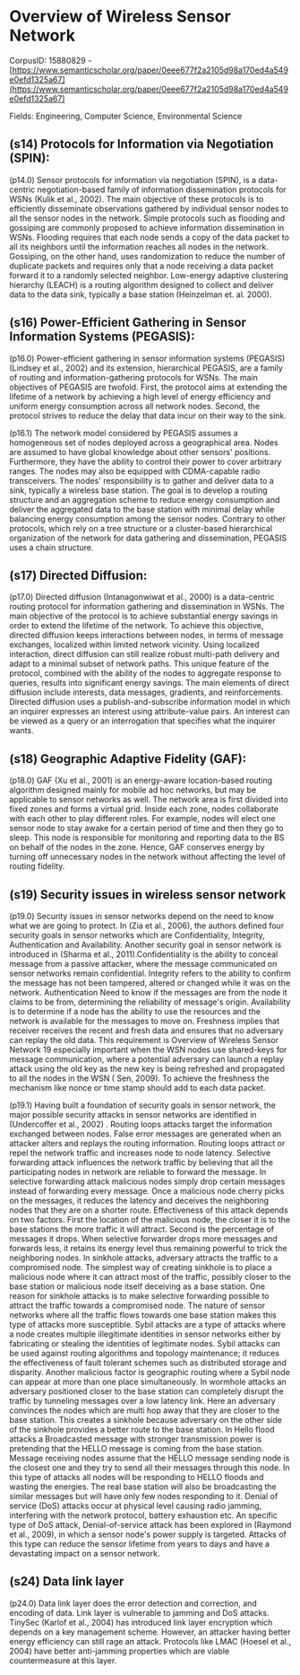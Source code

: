 # Overview of Wireless Sensor Network

CorpusID: 15880829 - [https://www.semanticscholar.org/paper/0eee677f2a2105d98a170ed4a549e0efd1325a67](https://www.semanticscholar.org/paper/0eee677f2a2105d98a170ed4a549e0efd1325a67)

Fields: Engineering, Computer Science, Environmental Science

## (s14) Protocols for Information via Negotiation (SPIN):
(p14.0) Sensor protocols for information via negotiation (SPIN), is a data-centric negotiation-based family of information dissemination protocols for WSNs (Kulik et al., 2002). The main objective of these protocols is to efficiently disseminate observations gathered by individual sensor nodes to all the sensor nodes in the network. Simple protocols such as flooding and gossiping are commonly proposed to achieve information dissemination in WSNs. Flooding requires that each node sends a copy of the data packet to all its neighbors until the information reaches all nodes in the network. Gossiping, on the other hand, uses randomization to reduce the number of duplicate packets and requires only that a node receiving a data packet forward it to a randomly selected neighbor. Low-energy adaptive clustering hierarchy (LEACH) is a routing algorithm designed to collect and deliver data to the data sink, typically a base station (Heinzelman et. al. 2000).
## (s16) Power-Efficient Gathering in Sensor Information Systems (PEGASIS):
(p16.0) Power-efficient gathering in sensor information systems (PEGASIS) (Lindsey et al., 2002) and its extension, hierarchical PEGASIS, are a family of routing and information-gathering protocols for WSNs. The main objectives of PEGASIS are twofold. First, the protocol aims at extending the lifetime of a network by achieving a high level of energy efficiency and uniform energy consumption across all network nodes. Second, the protocol strives to reduce the delay that data incur on their way to the sink.

(p16.1) The network model considered by PEGASIS assumes a homogeneous set of nodes deployed across a geographical area. Nodes are assumed to have global knowledge about other sensors' positions. Furthermore, they have the ability to control their power to cover arbitrary ranges. The nodes may also be equipped with CDMA-capable radio transceivers. The nodes' responsibility is to gather and deliver data to a sink, typically a wireless base station. The goal is to develop a routing structure and an aggregation scheme to reduce energy consumption and deliver the aggregated data to the base station with minimal delay while balancing energy consumption among the sensor nodes. Contrary to other protocols, which rely on a tree structure or a cluster-based hierarchical organization of the network for data gathering and dissemination, PEGASIS uses a chain structure.
## (s17) Directed Diffusion:
(p17.0) Directed diffusion (Intanagonwiwat et al., 2000) is a data-centric routing protocol for information gathering and dissemination in WSNs. The main objective of the protocol is to achieve substantial energy savings in order to extend the lifetime of the network. To achieve this objective, directed diffusion keeps interactions between nodes, in terms of message exchanges, localized within limited network vicinity. Using localized interaction, direct diffusion can still realize robust multi-path delivery and adapt to a minimal subset of network paths. This unique feature of the protocol, combined with the ability of the nodes to aggregate response to queries, results into significant energy savings. The main elements of direct diffusion include interests, data messages, gradients, and reinforcements. Directed diffusion uses a publish-and-subscribe information model in which an inquirer expresses an interest using attribute-value pairs. An interest can be viewed as a query or an interrogation that specifies what the inquirer wants.
## (s18) Geographic Adaptive Fidelity (GAF):
(p18.0) GAF (Xu et al., 2001) is an energy-aware location-based routing algorithm designed mainly for mobile ad hoc networks, but may be applicable to sensor networks as well. The network area is first divided into fixed zones and forms a virtual grid. Inside each zone, nodes collaborate with each other to play different roles. For example, nodes will elect one sensor node to stay awake for a certain period of time and then they go to sleep. This node is responsible for monitoring and reporting data to the BS on behalf of the nodes in the zone. Hence, GAF conserves energy by turning off unnecessary nodes in the network without affecting the level of routing fidelity.
## (s19) Security issues in wireless sensor network
(p19.0) Security issues in sensor networks depend on the need to know what we are going to protect. In (Zia et al., 2006), the authors defined four security goals in sensor networks which are Confidentiality, Integrity, Authentication and Availability. Another security goal in sensor network is introduced in (Sharma et al., 2011).Confidentiality is the ability to conceal message from a passive attacker, where the message communicated on sensor networks remain confidential. Integrity refers to the ability to confirm the message has not been tampered, altered or changed while it was on the network. Authentication Need to know if the messages are from the node it claims to be from, determining the reliability of message's origin. Availability is to determine if a node has the ability to use the resources and the network is available for the messages to move on. Freshness implies that receiver receives the recent and fresh data and ensures that no adversary can replay the old data. This requirement is Overview of Wireless Sensor Network 19 especially important when the WSN nodes use shared-keys for message communication, where a potential adversary can launch a replay attack using the old key as the new key is being refreshed and propagated to all the nodes in the WSN ( Sen, 2009). To achieve the freshness the mechanism like nonce or time stamp should add to each data packet.

(p19.1) Having built a foundation of security goals in sensor network, the major possible security attacks in sensor networks are identified in (Undercoffer et al., 2002) . Routing loops attacks target the information exchanged between nodes. False error messages are generated when an attacker alters and replays the routing information. Routing loops attract or repel the network traffic and increases node to node latency. Selective forwarding attack influences the network traffic by believing that all the participating nodes in network are reliable to forward the message. In selective forwarding attack malicious nodes simply drop certain messages instead of forwarding every message. Once a malicious node cherry picks on the messages, it reduces the latency and deceives the neighboring nodes that they are on a shorter route. Effectiveness of this attack depends on two factors. First the location of the malicious node, the closer it is to the base stations the more traffic it will attract. Second is the percentage of messages it drops. When selective forwarder drops more messages and forwards less, it retains its energy level thus remaining powerful to trick the neighboring nodes. In sinkhole attacks, adversary attracts the traffic to a compromised node. The simplest way of creating sinkhole is to place a malicious node where it can attract most of the traffic, possibly closer to the base station or malicious node itself deceiving as a base station. One reason for sinkhole attacks is to make selective forwarding possible to attract the traffic towards a compromised node. The nature of sensor networks where all the traffic flows towards one base station makes this type of attacks more susceptible. Sybil attacks are a type of attacks where a node creates multiple illegitimate identities in sensor networks either by fabricating or stealing the identities of legitimate nodes. Sybil attacks can be used against routing algorithms and topology maintenance; it reduces the effectiveness of fault tolerant schemes such as distributed storage and disparity. Another malicious factor is geographic routing where a Sybil node can appear at more than one place simultaneously. In wormhole attacks an adversary positioned closer to the base station can completely disrupt the traffic by tunneling messages over a low latency link. Here an adversary convinces the nodes which are multi hop away that they are closer to the base station. This creates a sinkhole because adversary on the other side of the sinkhole provides a better route to the base station. In Hello flood attacks a Broadcasted message with stronger transmission power is pretending that the HELLO message is coming from the base station. Message receiving nodes assume that the HELLO message sending node is the closest one and they try to send all their messages through this node. In this type of attacks all nodes will be responding to HELLO floods and wasting the energies. The real base station will also be broadcasting the similar messages but will have only few nodes responding to it. Denial of service (DoS) attacks occur at physical level causing radio jamming, interfering with the network protocol, battery exhaustion etc. An specific type of DoS attack, Denial-of-service attack has been explored in (Raymond et al., 2009), in which a sensor node's power supply is targeted. Attacks of this type can reduce the sensor lifetime from years to days and have a devastating impact on a sensor network.
## (s24) Data link layer
(p24.0) Data link layer does the error detection and correction, and encoding of data. Link layer is vulnerable to jamming and DoS attacks. TinySec (Karlof et al., 2004) has introduced link layer encryption which depends on a key management scheme. However, an attacker having better energy efficiency can still rage an attack. Protocols like LMAC (Hoesel et al., 2004) have better anti-jamming properties which are viable countermeasure at this layer.
